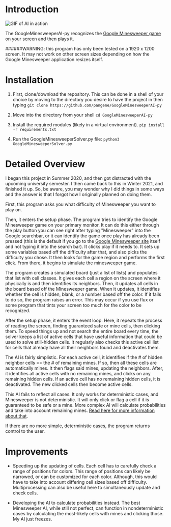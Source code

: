 # Introduction

![GIF of AI in action]()

The GoogleMinesweeperAI-py recognizes the [Google Minesweeper game](https://www.google.com/fbx?fbx=minesweeper) on your screen and then plays it.

######WARNING: this program has only been tested on a 1920 x 1200 screen. It may not work on other screen sizes depending on how the Google Minesweeper application resizes itself.

# Installation

1. First, clone/download the repository. This can be done in a shell of your choice by moving to the directory you desire to have the project in then typing ```git clone https://github.com/pangene/GoogleMinesweeperAI-py```

2. Move into the directory from your shell ```cd GoogleMinesweeperAI-py```

3. Install the required modules (likely in a virtual environment). ```pip install -r requirements.txt```

3. Run the GoogleMinesweeperSolver.py file: ```python3 GoogleMinesweeperSolver.py```

# Detailed Overview

I began this project in Summer 2020, and then got distracted with the upcoming university semester. I then came back to this in Winter 2021, and finished it up. So, be aware, you may wonder why I did things in some ways and the answer is that I forgot how I originally planned on doing them.

First, this program asks you what difficulty of Minesweeper you want to play on. 

Then, it enters the setup phase. The program tries to identify the Google Minesweeper game on your primary monitor. It can do this either through the play button you can see right after typing "Minesweeper" into the Google searchbar, or it can identify the game once play has already been pressed (this is the default if you go to the [Google Minesweeper site](https://www.google.com/fbx?fbx=minesweeper) itself and not typing it into the search bar). It clicks play if it needs to. It sets up some variables based off the difficulty after that, and also picks the difficulty you chose. It then looks for the game region and performs the first click. From there, it begins to simulate the minesweeper game.

The program creates a simulated board (just a list of lists) and populates that list with cell classes. It gives each cell a region on the screen where it physically is and then identifies its neighbors. Then, it updates all cells in the board based off the Minesweeper game. When it updates, it identifies whether the cell is hidden, blank, or a number based off the color. If it fails to do so, the program raises an error. This may occur if you use flux or some program that tints your screen too much for the color to be recognized.

After the setup phase, it enters the event loop. Here, it repeats the process of reading the screen, finding guaranteed safe or mine cells, then clicking them. To speed things up and not search the entire board every time, the solver keeps a list of active cells that have useful information that could be used to solve still-hidden cells. It regularly also checks this active cell list for cells that already have all their neighbors found and deactivates them.

The AI is fairly simplistic. For each active cell, it identifies if the # of hidden neighbor cells == the # of remaining mines. If so, then all these cells are automatically mines. It then flags said mines, updating the neighbors. After, it identifies all active cells with no remaining mines, and clicks on any remaining hidden cells. If an active cell has no remaining hidden cells, it is deactivated. The new clicked cells then become active cells.

This AI fails to reflect all cases. It only works for deterministic cases, and Minesweeper is not deterministic. It will only click or flag a cell if it is guaranteed to be safe or a mine. More complex AI will calculate probabilities and take into account remaining mines. [Read here for more information about that](https://luckytoilet.wordpress.com/2012/12/23/2125/).

If there are no more simple, deterministic cases, the program returns control to the user.

# Improvements

* Speeding up the updating of cells. Each cell has to carefully check a range of positions for colors. This range of positions can likely be narrowed, or can be customized for each color. Although, this would have to take into account differing cell sizes based off difficulty. Multiprocessing can also be useful here to simultaneously update and check cells.

* Developing the AI to calculate probabilities instead. The best Minesweeper AI, while still not perfect, can function in nondeterministic cases by calculating the most-likely cells with mines and clicking those. My AI just freezes.